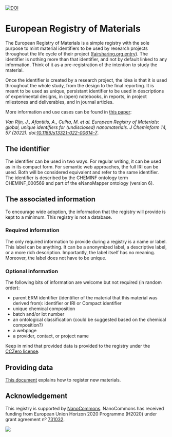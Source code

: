 [![DOI](https://zenodo.org/badge/DOI/10.5281/zenodo.6257660.svg)](https://doi.org/10.5281/zenodo.6257660)

# European Registry of Materials

The European Registry of Materials is a simple registry with the sole purpose to mint material
identifiers to be used by research projects throughout the life cycle of their project
([fairsharing.org entry](https://fairsharing.org/bsg-s001384/)). The
identifier is nothing more than that identifier, and not by default linked to any information.
Think of it as a pre-registration of the intention to study the material.

Once the identifier is created by a research project, the idea is that it is used throughout the
whole study, from the design to the final reporting. It is meant to be used as unique, persistant
identifier to be used in descriptions of experimental designs, in (open) notebooks, in reports,
in project milestones and deliverables, and in journal articles.

More information and use cases can be found in
[this paper](https://jcheminf.biomedcentral.com/articles/10.1186/s13321-022-00614-7):

*Van Rijn, J., Afantitis, A., Culha, M. et al. European Registry of Materials: global, unique identifiers for (undisclosed) nanomaterials. J Cheminform 14, 57 (2022). doi:[10.1186/s13321-022-00614-7](https://doi.org/10.1186/s13321-022-00614-7)*.

## The identifier

The identifier can be used in two ways. For regular writing, it can be used as in its compact
form. For semantic web approaches, the full IRI can be used. Both will be considered equivalent
and refer to the same identifier. The identifier is described by the CHEMINF ontology term 
CHEMINF_000569 and part of the eNanoMapper ontology (version 6).

## The associated information

To encourage wide adoption, the information that the registry will provide is kept to a minimum.
This registry is not a database.

### Required information

The only required information to provide during a registry is a name or label. This label can be
anything. It can be a anonymized label, a descriptive label, or a more rich description.
Importantly, the label itself has no meaning. Moreover, the label does not have to be unique.

### Optional information

The following bits of information are welcome but not required (in random order):

* parent ERM identifier (identifier of the material that this material was derived from): identifier or IRI or Compact identifier
* unique chemical composition
* batch and/or lot number
* an ontological classification (could be suggested based on the chemical composition?)
* a webpage
* a provider, contact, or project name

Keep in mind that provided data is provided to the registry under the [CCZero license](license.md).

## Providing data

[This document](register.md) explains how to register new materials.


## Acknowledgement

This registry is supported by [NanoCommons](https://www.nanocommons.eu/).
NanoCommons has received funding from European Union
Horizon 2020 Programme (H2020) under grant agreement nº [731032](https://cordis.europa.eu/project/rcn/212586/en).

![](https://licensebuttons.net/p/zero/1.0/88x31.png)
